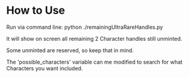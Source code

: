 # How to Use

Run via command line: python ./remainingUltraRareHandles.py

It will show on screen all remaining 2 Character handles still unminted.

Some unminted are reserved, so keep that in mind.

The 'possible_characters' variable can me modified to search for what Characters you want included. 
